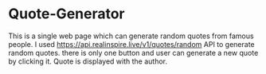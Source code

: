 # Quote-Generator
This is a single web page which can generate random quotes from famous people.
I used https://api.realinspire.live/v1/quotes/random API to generate random quotes. 
there is only one button and user can generate a new quote by clicking it.
Quote is displayed with the author.